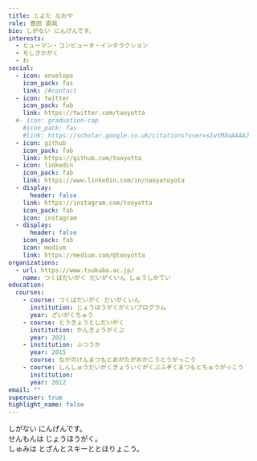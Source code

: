 ```yaml
---
title: とよた なおや
role: 豊田 直哉
bio: しがない にんげんです。
interests:
  - ヒューマン・コンピュータ・インタラクション
  - ちしきかがく
  - わ
social:
  - icon: envelope
    icon_pack: fas
    link: /#contact
  - icon: twitter
    icon_pack: fab
    link: https://twitter.com/tooyotta
  #- icon: graduation-cap
    #icon_pack: fas
    #link: https://scholar.google.co.uk/citations?user=sIwtMXoAAAAJ
  - icon: github
    icon_pack: fab
    link: https://github.com/tooyotta
  - icon: linkedin
    icon_pack: fab
    link: https://www.linkedin.com/in/naoyatoyota
  - display:
      header: false
    link: https://instagram.com/tooyotta
    icon_pack: fab
    icon: instagram
  - display:
      header: false
    icon_pack: fab
    icon: medium
    link: https://medium.com/@tooyotta
organizations:
  - url: https://www.tsukuba.ac.jp/
    name: つくばだいがく だいがくいん しゅうしかてい
education:
  courses:
    - course: つくばだいがく だいがくいん
      institution: じょうほうがくがくいプログラム
      year: ざいがくちゅう  
    - course: とうきょうとしだいがく
      institution: かんきょうがくぶ
      year: 2021
    - institution: ふつうか
      year: 2015
      course: ながのけんまつもとあがたがおかこうとうがっこう
    - course: しんしゅうだいがくきょういくがくぶふぞくまつもとちゅうがっこう
      institution: 
      year: 2012
email: ""
superuser: true
highlight_name: false
---
```

しがない にんげんです。<br>
せんもんは じょうほうがく。<br>
しゅみは とざんとスキーととほりょこう。
<!--
{{< icon name="download" pack="fas" >}} Download my {{< staticref "media/demo_resume.pdf" "newtab" >}}resumé{{< /staticref >}}.
-->